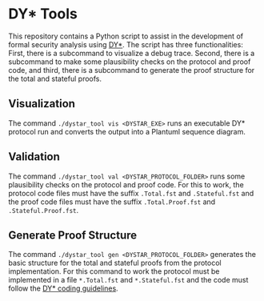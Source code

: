 # DY* Tools

This repository contains a Python script to assist 
in the development of formal security analysis using 
[DY*](https://github.com/REPROSEC/dolev-yao-star-extrinsic).
The script has three functionalities: First, there is 
a subcommand to visualize a debug trace. Second, there is 
a subcommand to make some plausibility checks on the protocol
and proof code, and third, there is a subcommand to generate 
the proof structure for the total and stateful proofs.

## Visualization

The command `./dystar_tool vis <DYSTAR_EXE>` runs an executable DY*
protocol run and converts the output into a Plantuml
sequence diagram.

## Validation

The command `./dystar_tool val <DYSTAR_PROTOCOL_FOLDER>` runs some
plausibility checks on the protocol and proof code.
For this to work, the protocol code files must have the suffix
`.Total.fst` and `.Stateful.fst` and the proof code files must
have the suffix `.Total.Proof.fst` and `.Stateful.Proof.fst`.

## Generate Proof Structure

The command `./dystar_tool gen <DYSTAR_PROTOCOL_FOLDER>` generates
the basic structure for the total and stateful proofs from
the protocol implementation. For this command to work
the protocol must be implemented in a file ``*.Total.fst``
and ``*.Stateful.fst`` and the code must follow the [DY* coding guidelines](https://github.com/REPROSEC/dolev-yao-star-extrinsic/blob/main/CONTRIBUTING.md#coding-style).
